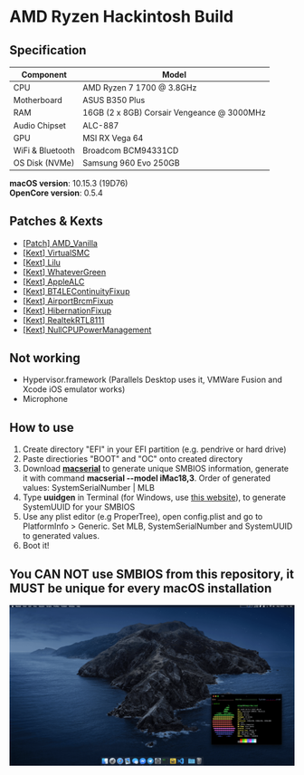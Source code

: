 # AMD Ryzen Hackintosh Build

## Specification
| **Component** | **Model** |
| ------------- | --------- |
| CPU | AMD Ryzen 7 1700 @ 3.8GHz |
| Motherboard | ASUS B350 Plus |
| RAM | 16GB (2 x 8GB) Corsair Vengeance @ 3000MHz |
| Audio Chipset | ALC-887 |
| GPU | MSI RX Vega 64 |
| WiFi & Bluetooth | Broadcom BCM94331CD |
| OS Disk (NVMe) | Samsung 960 Evo 250GB |

**macOS version**: 10.15.3 (19D76)  
**OpenCore version**: 0.5.4  

## Patches & Kexts
 - [[Patch] AMD_Vanilla](https://github.com/AMD-OSX/AMD_Vanilla)
 - [[Kext] VirtualSMC](https://github.com/acidanthera/VirtualSMC)
 - [[Kext] Lilu](https://github.com/acidanthera/Lilu)
 - [[Kext] WhateverGreen](https://github.com/acidanthera/WhateverGreen)
 - [[Kext] AppleALC](https://github.com/acidanthera/AppleALC)
 - [[Kext] BT4LEContinuityFixup](https://github.com/acidanthera/BT4LEContiunityFixup)
 - [[Kext] AirportBrcmFixup](https://github.com/acidanthera/AirportBrcmFixup)
 - [[Kext] HibernationFixup](https://github.com/acidanthera/HibernationFixup)
 - [[Kext] RealtekRTL8111](https://bitbucket.org/RehabMan/os-x-realtek-network/downloads/)
 - [[Kext] NullCPUPowerManagement](https://cdn.discordapp.com/attachments/263757191608139779/643751774666358794/NullCPUPowerManagement.kext.zip)  

## Not working
 - Hypervisor.framework (Parallels Desktop uses it, VMWare Fusion and Xcode iOS emulator works)
 - Microphone

## How to use
  1. Create directory "EFI" in your EFI partition (e.g. pendrive or hard drive)
  2. Paste directiories "BOOT" and "OC" onto created directory
  3. Download [**macserial**](https://github.com/acidanthera/MacInfoPkg/releases) to generate unique SMBIOS information, generate it with command **macserial --model iMac18,3**. Order of generated values: SystemSerialNumber | MLB
  4. Type **uuidgen** in Terminal (for Windows, use [this website](https://www.uuidgenerator.net/)), to generate SystemUUID for your SMBIOS
  5. Use any plist editor (e.g ProperTree), open config.plist and go to PlatformInfo > Generic. Set MLB, SystemSerialNumber and SystemUUID to generated values.
  6. Boot it!

## You CAN NOT use SMBIOS from this repository, it MUST be unique for every macOS installation

![Screenshot](/screenshot.png?raw=true)
